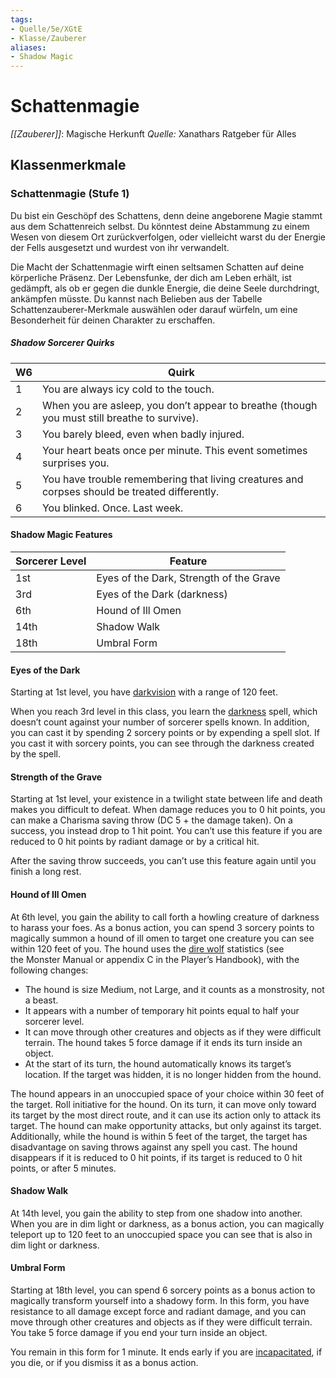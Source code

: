 ```yaml
---
tags: 
- Quelle/5e/XGtE
- Klasse/Zauberer 
aliases:
- Shadow Magic
---
```

# Schattenmagie
_[[Zauberer]]_: Magische Herkunft
_Quelle:_ Xanathars Ratgeber für Alles

## Klassenmerkmale
### Schattenmagie (Stufe 1)
Du bist ein Geschöpf des Schattens, denn deine angeborene Magie stammt aus dem Schattenreich selbst. Du könntest deine Abstammung zu einem Wesen von diesem Ort zurückverfolgen, oder vielleicht warst du der Energie der Fells ausgesetzt und wurdest von ihr verwandelt.

Die Macht der Schattenmagie wirft einen seltsamen Schatten auf deine körperliche Präsenz. Der Lebensfunke, der dich am Leben erhält, ist gedämpft, als ob er gegen die dunkle Energie, die deine Seele durchdringt, ankämpfen müsste. Du kannst nach Belieben aus der Tabelle Schattenzauberer-Merkmale auswählen oder darauf würfeln, um eine Besonderheit für deinen Charakter zu erschaffen.

##### Shadow Sorcerer Quirks
| W6 | Quirk |
| --- | --- |
| 1 | You are always icy cold to the touch. |
| 2 | When you are asleep, you don’t appear to breathe (though you must still breathe to survive). |
| 3 | You barely bleed, even when badly injured. |
| 4 | Your heart beats once per minute. This event sometimes surprises you. |
| 5 | You have trouble remembering that living creatures and corpses should be treated differently. |
| 6 | You blinked. Once. Last week. |

#### Shadow Magic Features
| Sorcerer Level | Feature |
| --- | --- |
| 1st | Eyes of the Dark, Strength of the Grave |
| 3rd | Eyes of the Dark (darkness) |
| 6th | Hound of Ill Omen |
| 14th | Shadow Walk |
| 18th | Umbral Form |

#### Eyes of the Dark
Starting at 1st level, you have [darkvision](https://www.dndbeyond.com/compendium/rules/basic-rules/monsters#Darkvision) with a range of 120 feet.

When you reach 3rd level in this class, you learn the [darkness](https://www.dndbeyond.com/spells/darkness) spell, which doesn’t count against your number of sorcerer spells known. In addition, you can cast it by spending 2 sorcery points or by expending a spell slot. If you cast it with sorcery points, you can see through the darkness created by the spell.

#### Strength of the Grave
Starting at 1st level, your existence in a twilight state between life and death makes you difficult to defeat. When damage reduces you to 0 hit points, you can make a Charisma saving throw (DC 5 + the damage taken). On a success, you instead drop to 1 hit point. You can’t use this feature if you are reduced to 0 hit points by radiant damage or by a critical hit.

After the saving throw succeeds, you can’t use this feature again until you finish a long rest.

#### Hound of Ill Omen
At 6th level, you gain the ability to call forth a howling creature of darkness to harass your foes. As a bonus action, you can spend 3 sorcery points to magically summon a hound of ill omen to target one creature you can see within 120 feet of you. The hound uses the [dire wolf](https://www.dndbeyond.com/monsters/16841-dire-wolf) statistics (see the Monster Manual or appendix C in the Player’s Handbook), with the following changes:

- The hound is size Medium, not Large, and it counts as a monstrosity, not a beast.
- It appears with a number of temporary hit points equal to half your sorcerer level.
- It can move through other creatures and objects as if they were difficult terrain. The hound takes 5 force damage if it ends its turn inside an object.
- At the start of its turn, the hound automatically knows its target’s location. If the target was hidden, it is no longer hidden from the hound.

The hound appears in an unoccupied space of your choice within 30 feet of the target. Roll initiative for the hound. On its turn, it can move only toward its target by the most direct route, and it can use its action only to attack its target. The hound can make opportunity attacks, but only against its target. Additionally, while the hound is within 5 feet of the target, the target has disadvantage on saving throws against any spell you cast. The hound disappears if it is reduced to 0 hit points, if its target is reduced to 0 hit points, or after 5 minutes.

#### Shadow Walk
At 14th level, you gain the ability to step from one shadow into another. When you are in dim light or darkness, as a bonus action, you can magically teleport up to 120 feet to an unoccupied space you can see that is also in dim light or darkness.

#### Umbral Form
Starting at 18th level, you can spend 6 sorcery points as a bonus action to magically transform yourself into a shadowy form. In this form, you have resistance to all damage except force and radiant damage, and you can move through other creatures and objects as if they were difficult terrain. You take 5 force damage if you end your turn inside an object.

You remain in this form for 1 minute. It ends early if you are [incapacitated](https://www.dndbeyond.com/compendium/rules/basic-rules/appendix-a-conditions#Incapacitated), if you die, or if you dismiss it as a bonus action.